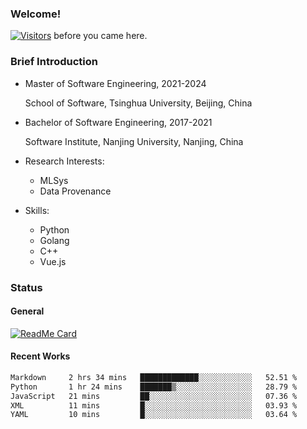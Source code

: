 ### Welcome!

[![Visitors](https://visitor-badge.laobi.icu/badge?page_id=HermitSun.HermitSun)]() before you came here.

### Brief Introduction

- Master of Software Engineering, 2021-2024
  
  School of Software, Tsinghua University, Beijing, China

- Bachelor of Software Engineering, 2017-2021
  
  Software Institute, Nanjing University, Nanjing, China

- Research Interests:
  - MLSys
  - Data Provenance

- Skills:
  - Python
  - Golang
  - C++
  - Vue.js

### Status

#### General

[![ReadMe Card](https://github-readme-stats.hermitsun.vercel.app/api?username=HermitSun&count_private=true&show_icons=true)]()

#### Recent Works

<!--START_SECTION:waka-->

```txt
Markdown     2 hrs 34 mins   █████████████░░░░░░░░░░░░   52.51 %
Python       1 hr 24 mins    ███████▒░░░░░░░░░░░░░░░░░   28.79 %
JavaScript   21 mins         ██░░░░░░░░░░░░░░░░░░░░░░░   07.36 %
XML          11 mins         █░░░░░░░░░░░░░░░░░░░░░░░░   03.93 %
YAML         10 mins         █░░░░░░░░░░░░░░░░░░░░░░░░   03.64 %
```

<!--END_SECTION:waka-->
